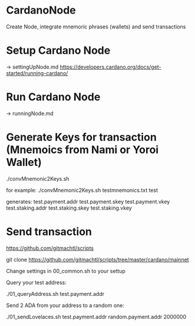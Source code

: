 # CardanoNode
Create Node, integrate mnemoric phrases (wallets) and send transactions


# Setup Cardano Node 
-> settingUpNode.md
https://developers.cardano.org/docs/get-started/running-cardano/

# Run Cardano Node
-> runningNode.md

# Generate Keys for transaction (Mnemoics from Nami or Yoroi Wallet)
./convMnemonic2Keys.sh <mnemonicsinputfile> <outputname>

for example:
./convMnemonic2Keys.sh testmnemonics.txt test
  
generates:
  test.payment.addr
  test.payment.skey
  test.payment.vkey
  test.staking.addr
  test.staking.skey
  test.staking.vkey
  
# Send transaction
https://github.com/gitmachtl/scripts

  git clone https://github.com/gitmachtl/scripts/tree/master/cardano/mainnet
  
Change settings in 00_common.sh to your settup

Query your test address:

  ./01_queryAddress.sh test.payment.addr
  
Send 2 ADA from your address to a random one:
  
  ./01_sendLovelaces.sh test.payment.addr random.payment.addr 2000000


  

  
